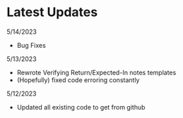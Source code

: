 # Latest Updates
5/14/2023
* Bug Fixes

5/13/2023
* Rewrote Verifying Return/Expected-In notes templates
* (Hopefully) fixed code erroring constantly

5/12/2023
* Updated all existing code to get from github
